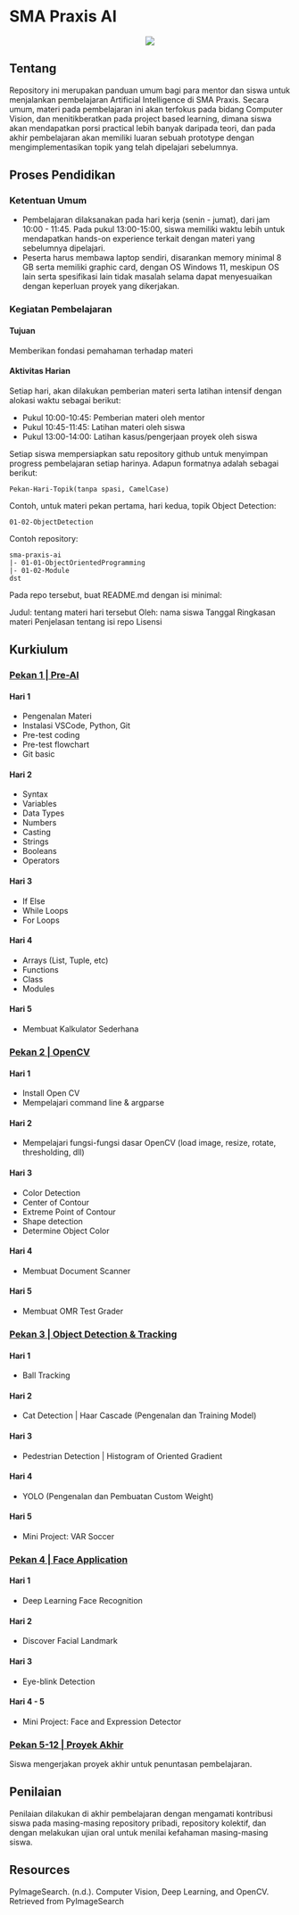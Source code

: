 # SMA Praxis AI 
<p align="center">
  <img src="https://github.com/syauqibilfaqih/sma-praxis-ai/assets/70939903/6807478d-950f-400d-a6bb-923322a38880" />
</p>

## Tentang
Repository ini merupakan panduan umum bagi para mentor dan siswa untuk menjalankan pembelajaran Artificial Intelligence di SMA Praxis. Secara umum, materi pada pembelajaran ini akan terfokus pada bidang Computer Vision, dan menitikberatkan pada project based learning, dimana siswa akan mendapatkan porsi practical lebih banyak daripada teori, dan pada akhir pembelajaran akan memiliki luaran sebuah prototype dengan mengimplementasikan topik yang telah dipelajari sebelumnya.

## Proses Pendidikan
### Ketentuan Umum
- Pembelajaran dilaksanakan pada hari kerja (senin - jumat), dari jam 10:00 - 11:45. Pada pukul 13:00-15:00, siswa memiliki waktu lebih untuk mendapatkan hands-on experience terkait dengan materi yang sebelumnya dipelajari.
- Peserta harus membawa laptop sendiri, disarankan memory minimal 8 GB serta memiliki graphic card, dengan OS Windows 11, meskipun OS lain serta spesifikasi lain tidak masalah selama dapat menyesuaikan dengan keperluan proyek yang dikerjakan.
### Kegiatan Pembelajaran
#### Tujuan
Memberikan fondasi pemahaman terhadap materi
#### Aktivitas Harian
Setiap hari, akan dilakukan pemberian materi serta latihan intensif dengan alokasi waktu sebagai berikut:
- Pukul 10:00-10:45: Pemberian materi oleh mentor
- Pukul 10:45-11:45: Latihan materi oleh siswa
- Pukul 13:00-14:00: Latihan kasus/pengerjaan proyek oleh siswa 

Setiap siswa mempersiapkan satu repository github untuk menyimpan progress pembelajaran setiap harinya. Adapun formatnya adalah sebagai berikut:

``` 
Pekan-Hari-Topik(tanpa spasi, CamelCase) 
```

Contoh, untuk materi pekan pertama, hari kedua, topik Object Detection:
``` 
01-02-ObjectDetection 
```

Contoh repository:
```
sma-praxis-ai
|- 01-01-ObjectOrientedProgramming
|- 01-02-Module
dst
```

Pada repo tersebut, buat README.md dengan isi minimal:

Judul: tentang materi hari tersebut
Oleh: nama siswa
Tanggal
Ringkasan materi
Penjelasan tentang isi repo
Lisensi

## Kurkiulum

### [Pekan 1 | Pre-AI](https://github.com/syauqibilfaqih/sma-praxis-ai/blob/main/details/01.md)
#### Hari 1
- Pengenalan Materi
- Instalasi VSCode, Python, Git
- Pre-test coding
- Pre-test flowchart 
- Git basic
#### Hari 2
- Syntax
- Variables
- Data Types
- Numbers
- Casting
- Strings
- Booleans
- Operators
#### Hari 3
- If Else
- While Loops
- For Loops 
#### Hari 4
- Arrays (List, Tuple, etc)
- Functions
- Class
- Modules
#### Hari 5
- Membuat Kalkulator Sederhana

### [Pekan 2 | OpenCV](https://github.com/syauqibilfaqih/sma-praxis-ai/blob/main/details/02.md)
#### Hari 1
- Install Open CV
- Mempelajari command line & argparse
#### Hari 2
- Mempelajari fungsi-fungsi dasar OpenCV (load image, resize, rotate, thresholding, dll)
#### Hari 3
- Color Detection
- Center of Contour
- Extreme Point of Contour
- Shape detection
- Determine Object Color
#### Hari 4
- Membuat Document Scanner
#### Hari 5
- Membuat OMR Test Grader

### [Pekan 3 | Object Detection & Tracking](https://github.com/syauqibilfaqih/sma-praxis-ai/blob/main/details/03.md)
#### Hari 1
- Ball Tracking
#### Hari 2
- Cat Detection | Haar Cascade (Pengenalan dan Training Model)
#### Hari 3
- Pedestrian Detection | Histogram of Oriented Gradient
#### Hari 4
- YOLO (Pengenalan dan Pembuatan Custom Weight)
#### Hari 5
- Mini Project: VAR Soccer

### [Pekan 4 | Face Application](https://github.com/syauqibilfaqih/sma-praxis-ai/blob/main/details/04.md)
#### Hari 1
- Deep Learning Face Recognition
#### Hari 2
- Discover Facial Landmark
#### Hari 3
- Eye-blink Detection
#### Hari 4 - 5
- Mini Project: Face and Expression Detector

### [Pekan 5-12 | Proyek Akhir](https://github.com/syauqibilfaqih/sma-praxis-ai/blob/main/details/05.md)
Siswa mengerjakan proyek akhir untuk penuntasan pembelajaran.

## Penilaian
Penilaian dilakukan di akhir pembelajaran dengan mengamati kontribusi siswa pada masing-masing repository pribadi, repository kolektif, dan dengan melakukan ujian oral untuk menilai kefahaman masing-masing siswa.

## Resources
PyImageSearch. (n.d.). Computer Vision, Deep Learning, and OpenCV. Retrieved from PyImageSearch
